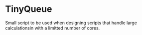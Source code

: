 # TinyQueue

Small script to be used when designing scripts that handle large calculationsin with a limitted number of cores.
